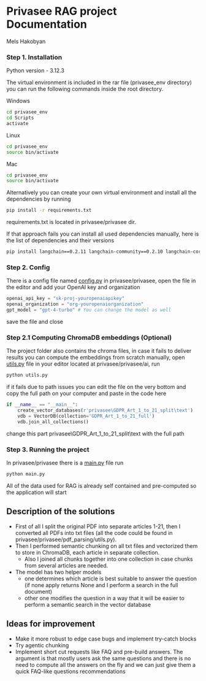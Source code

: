 # Privasee RAG project Documentation

Mels Hakobyan

### Step 1. Installation

Python version - 3.12.3

The virtual environment is included in the rar file (privasee_env directory) you can run the following commands inside the root directory.

Windows

```bash
cd privasee_env
cd Scripts
activate
```

Linux

```bash
cd privasee_env
source bin/activate
```

Mac

```bash
cd privasee_env
source bin/activate
```

Alternatively you can create your own virtual environment and install all the dependencies by running

```bash
pip install -r requirements.txt
```

requirements.txt is located in privasee/privasee dir.

If that approach fails you can install all used dependencies manually, here is the list of dependencies and their versions

```bash
pip install langchain==0.2.11 langchain-community==0.2.10 langchain-core==0.2.23 langchain-experimental==0.0.63 langchain-openai==0.1.17 langchain-text-splitters==0.2.2 PyMuPDF==1.24.9 chromadb==0.5.5
```

### Step 2. Config

There is a config file named [config.py](http://config.py) in privasee/privasee, open the file in the editor and add your OpenAI key and organization

```python
openai_api_key = "sk-proj-youropenaiapikey"
openai_organization = "org-youropenaiorganization"
gpt_model = "gpt-4-turbo" # You can change the model as well
```

save the file and close

### Step 2.1 Computing ChromaDB embeddings (Optional)

The project folder also contains the chroma files, in case it fails to deliver results you can compute the embeddings from scratch manually, open [utils.py](http://utils.py) file in your editor located at privasee/privasee/ai, run

```bash
python utils.py
```

if it fails due to path issues you can edit the file on the very bottom and copy the full path on your computer and paste in the code here

```python
if __name__ == "__main__":
    create_vector_databases(r'privasee\GDPR_Art_1_to_21_split\text')
    vdb = VectorDB(collection='GDPR_Art_1_to_21_full')
    vdb.join_all_collections()
```

change this part privasee\GDPR_Art_1_to_21_split\text with the full path

### Step 3. Running the project

In privasee/privasee there is a [main.py](http://main.py) file run

```bash
python main.py
```

All of the data used for RAG is already self contained and pre-computed so the application will start

## Description of the solutions

- First of all I split the original PDF into separate articles 1-21, then I converted all PDFs into txt files (all the code could be found in privasee/privasee/pdf_parsing/utils.py).
- Then I performed semantic chunking on all txt files and vectorized them to store in ChromaDB, each article in separate collection.
    - Also I joined all chunks together into one collection in case chunks from several articles are needed.
- The model has two helper models
    - one determines which article is best suitable to answer the question (if none apply returns None and I perform a search in the full document)
    - other one modifies the question in a way that it will be easier to perform a semantic search in the vector database

## Ideas for improvement

- Make it more robust to edge case bugs and implement try-catch blocks
- Try agentic chunking
- Implement short cut requests like FAQ and pre-build answers. The argument is that mostly users ask the same questions and there is no need to compute all the answers on the fly and we can just give them a quick FAQ-like questions recommendations
